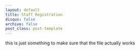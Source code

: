 ```yaml
---
layout: default
title: Staff Registration
disqus: false
archive: false
post_class: post-template
---
```


this is just something to make sure that the file actually works 


